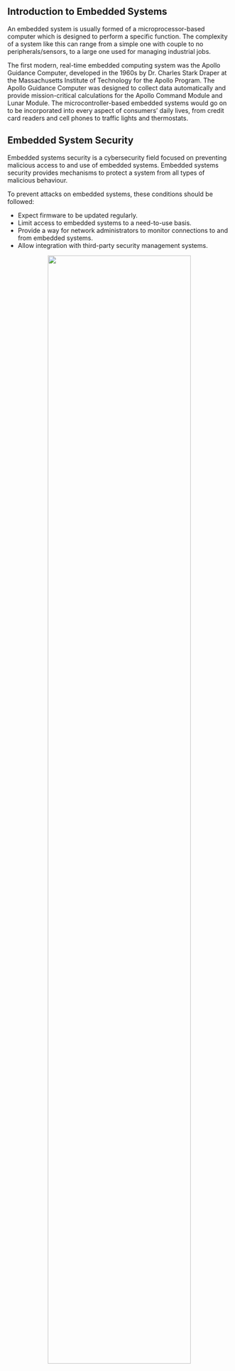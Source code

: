 ## Introduction to Embedded Systems

An embedded system is usually formed of a microprocessor-based computer which is designed to perform a specific function. The complexity of a system like this can range from a simple one with couple to no peripherals/sensors, to a large one used for managing industrial jobs.

The first modern, real-time embedded computing system was the Apollo Guidance Computer, developed in the 1960s by Dr. Charles Stark Draper at the Massachusetts Institute of Technology for the Apollo Program. The Apollo Guidance Computer was designed to collect data automatically and provide mission-critical calculations for the Apollo Command Module and Lunar Module. The microcontroller-based embedded systems would go on to be incorporated into every aspect of consumers’ daily lives, from credit card readers and cell phones to traffic lights and thermostats.

## Embedded System Security

Embedded systems security is a cybersecurity field focused on preventing malicious access to and use of embedded systems. Embedded systems security provides mechanisms to protect a system from all types of malicious behaviour.

To prevent attacks on embedded systems, these conditions should be followed:

*	Expect firmware to be updated regularly.
*	Limit access to embedded systems to a need-to-use basis.
*	Provide a way for network administrators to monitor connections to and from embedded systems.
*	Allow integration with third-party security management systems.

<p align="center" width="100%">
    <img width="80%" src="https://github.com/CS-Outreach-Session/Embedded-System-Security-/blob/main/Images/security-intro.PNG">
</p>
